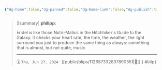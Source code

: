 ```yaml
---
{"dg-home":false,"dg-pinned":false,"dg-home-link":false,"dg-publish":true,"tags":["dgblip"],"disabled rules":["yaml-title","yaml-title-alias","file-name-heading"],"title":"philipp on mastodon @ 2024-06-27","created-date":"2024-06-27T07:03:04","id":112687302837890540,"updated-date":"2025-05-02T08:50:44","dg-path":"blips/112687302837890551.md","permalink":"/blips/112687302837890551/","dgPassFrontmatter":true}
---
```


> [!summary] **philipp**:
>
> Endel is like those Nutri-Matics in the Hitchhiker's Guide to the Galaxy. It checks your heart rate, the time, the weather, the light surround you just to produce the same thing as always: something that is almost, but not quite, music.
> - - -
>
> 🗓️ `Thu, Jun 27, 2024` · [[public/blips/112687302837890551\|🔗]]
{ #blip}

